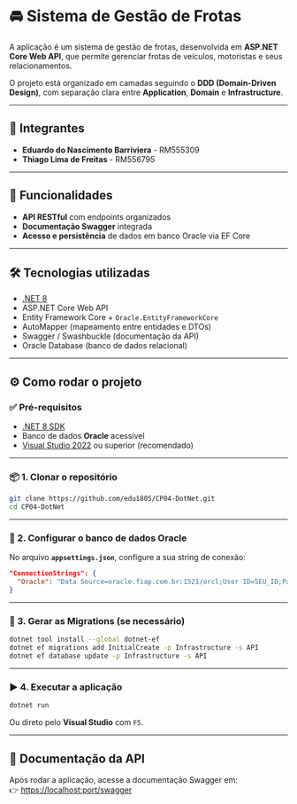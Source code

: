 # 🚘 Sistema de Gestão de Frotas
 
A aplicação é um sistema de gestão de frotas, desenvolvida em **ASP.NET Core Web API**, que permite gerenciar frotas de veículos, motoristas e seus relacionamentos.  
 
O projeto está organizado em camadas seguindo o **DDD (Domain-Driven Design)**, com separação clara entre **Application**, **Domain** e **Infrastructure**.
 
---
 
## 👥 Integrantes
- **Eduardo do Nascimento Barriviera** - RM555309  
- **Thiago Lima de Freitas** - RM556795  
 
---
 
## 🚀 Funcionalidades 
- **API RESTful** com endpoints organizados  
- **Documentação Swagger** integrada  
- **Acesso e persistência** de dados em banco Oracle via EF Core  
 
---
 
## 🛠️ Tecnologias utilizadas
- [.NET 8](https://dotnet.microsoft.com/)  
- ASP.NET Core Web API  
- Entity Framework Core + `Oracle.EntityFrameworkCore`  
- AutoMapper (mapeamento entre entidades e DTOs)  
- Swagger / Swashbuckle (documentação da API)  
- Oracle Database (banco de dados relacional)  
 
---
 
## ⚙️ Como rodar o projeto
 
### ✅ Pré-requisitos
- [.NET 8 SDK](https://dotnet.microsoft.com/download)  
- Banco de dados **Oracle** acessível  
- [Visual Studio 2022](https://visualstudio.microsoft.com/) ou superior (recomendado)  
 
---
 
### 📦 1. Clonar o repositório
```bash
git clone https://github.com/edu1805/CP04-DotNet.git
cd CP04-DotNet
```
 
---
 
### 🔧 2. Configurar o banco de dados Oracle
No arquivo **`appsettings.json`**, configure a sua string de conexão:
 
```json
"ConnectionStrings": {
  "Oracle": "Data Source=oracle.fiap.com.br:1521/orcl;User ID=SEU_ID;Password=SUA_PASSWORD"
}
```
 
---
 
### 🧱 3. Gerar as Migrations (se necessário)
```bash
dotnet tool install --global dotnet-ef
dotnet ef migrations add InitialCreate -p Infrastructure -s API
dotnet ef database update -p Infrastructure -s API
```
 
---
 
### ▶️ 4. Executar a aplicação
```bash
dotnet run
```
Ou direto pelo **Visual Studio** com `F5`.  
 
---
 
## 📖 Documentação da API
Após rodar a aplicação, acesse a documentação Swagger em:  
👉 [https://localhost:port/swagger](https://localhost:port/swagger)  
